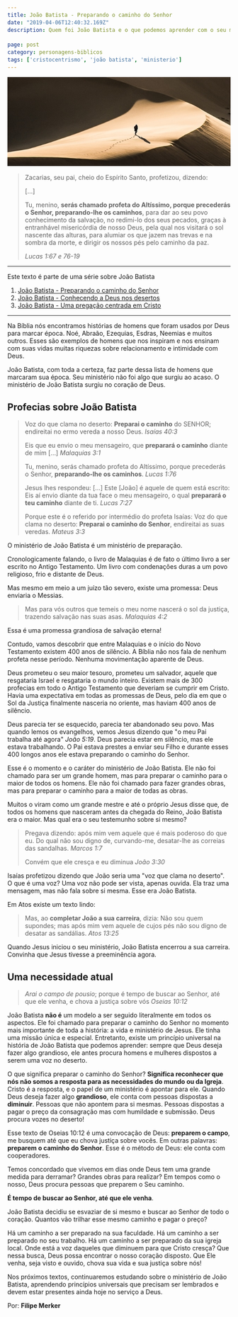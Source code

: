```yaml
---
title: João Batista - Preparando o caminho do Senhor
date: "2019-04-06T12:40:32.169Z"
description: Quem foi João Batista e o que podemos aprender com o seu ministério?

page: post
category: personagens-biblicos
tags: ['cristocentrismo', 'joão batista', 'ministerio']
---
```


![Homem caminhando no deserto](./desert.jpg)

>  Zacarias, seu pai, cheio do Espírito Santo, profetizou, dizendo:
>
>  [...]
>
>  Tu, menino, **serás chamado profeta do Altíssimo, porque precederás o Senhor, preparando-lhe os caminhos**, para dar ao seu povo conhecimento da salvação, no redimi-lo dos seus pecados, graças à entranhável misericórdia de nosso Deus, pela qual nos visitará o sol nascente das alturas, para alumiar os que jazem nas trevas e na sombra da morte, e dirigir os nossos pés pelo caminho da paz.
>
>  *Lucas 1:67 e 76-19*

------

Este texto é parte de uma série sobre João Batista

1. [João Batista - Preparando o caminho do Senhor](/personagens-biblicos/joao-batista-preparando-o-caminho-do-senhor/)
2. [João Batista - Conhecendo a Deus nos desertos](/personagens-biblicos/joao-batista-conhecendo-a-deus-nos-desertos/)
3. [João Batista - Uma pregação centrada em Cristo](/personagens-biblicos/joao-batista-uma-pregacao-centrada-em-cristo/)

------

Na Bíblia nós encontramos histórias de homens que foram usados por Deus para marcar época. Noé, Abraão, Ezequias, Esdras, Neemias e muitos outros. Esses são exemplos de homens que nos inspiram e nos ensinam com suas vidas muitas riquezas sobre relacionamento e intimidade com Deus.

João Batista, com toda a certeza, faz parte dessa lista de homens que marcaram sua época. Seu ministério não foi algo que surgiu ao acaso. O ministério de João Batista surgiu no coração de Deus.

## Profecias sobre João Batista

> Voz do que clama no deserto: **Preparai o caminho** do SENHOR; endireitai no ermo vereda a nosso Deus. *Isaías 40:3*
>
> Eis que eu envio o meu mensageiro, que **preparará o caminho** diante de mim […] *Malaquias 3:1*
>
> Tu, menino, serás chamado profeta do Altíssimo, porque precederás o Senhor, **preparando-lhe os caminhos**. *Lucas 1:76*
>
> Jesus lhes respondeu: […] Este [João] é aquele de quem está escrito: Eis aí envio diante da tua face o meu mensageiro, o qual **preparará o teu caminho** diante de ti. *Lucas 7:27*
>
> Porque este é o referido por intermédio do profeta Isaías: Voz do que clama no deserto: **Preparai o caminho do Senhor**, endireitai as suas veredas. *Mateus 3:3*

O ministério de João Batista é um ministério de preparação.

Cronologicamente falando, o livro de Malaquias é de fato o último livro a ser escrito no Antigo Testamento. Um livro com condenações duras a um povo religioso, frio e distante de Deus.

Mas mesmo em meio a um juízo tão severo, existe uma promessa: Deus enviaria o Messias.

> Mas para vós outros que temeis o meu nome nascerá o sol da justiça, trazendo salvação nas suas asas. *Malaquias 4:2*

Essa é uma promessa grandiosa de salvação eterna!

Contudo, vamos descobrir que entre Malaquias e o início do Novo Testamento existem 400 anos de silêncio. A Bíblia não nos fala de nenhum profeta nesse período. Nenhuma movimentação aparente de Deus.

Deus prometeu o seu maior tesouro, prometeu um salvador, aquele que resgataria Israel e resgataria o mundo inteiro. Existem mais de 300 profecias em todo o Antigo Testamento que deveriam se cumprir em Cristo. Havia uma expectativa em todas as promessas de Deus, pelo dia em que o Sol da Justiça finalmente nasceria no oriente, mas haviam 400 anos de silêncio.

Deus parecia ter se esquecido, parecia ter abandonado seu povo. Mas quando lemos os evangelhos, vemos Jesus dizendo que "o meu Pai trabalha até agora" *João 5:19*. Deus parecia estar em silêncio, mas ele estava trabalhando. O Pai estava prestes a enviar seu Filho e durante esses 400 longos anos ele estava preparando o caminho do Senhor.

Esse é o momento e o caráter do ministério de João Batista. Ele não foi chamado para ser um grande homem, mas para preparar o caminho para o maior de todos os homens. Ele não foi chamado para fazer grandes obras, mas para preparar o caminho para a maior de todas as obras.

Muitos o viram como um grande mestre e até o próprio Jesus disse que, de todos os homens que nasceram antes da chegada do Reino, João Batista era o maior. Mas qual era o seu testemunho sobre si mesmo?

> Pregava dizendo: após mim vem aquele que é mais poderoso do que eu. Do qual não sou digno de, curvando-me, desatar-lhe as correias das sandalhas. *Marcos 1:7*
>
> Convém que ele cresça e eu diminua *João 3:30*

Isaías profetizou dizendo que João seria uma "voz que clama no deserto". O que é uma voz? Uma voz não pode ser vista, apenas ouvida. Ela traz uma mensagem, mas não fala sobre si mesma. Esse era João Batista.

Em Atos existe um texto lindo:

> Mas, ao **completar João a sua carreira**, dizia: Não sou quem supondes; mas após mim vem aquele de cujos pés não sou digno de desatar as sandálias. *Atos 13:25*

Quando Jesus iniciou o seu ministério, João Batista encerrou a sua carreira. Convinha que Jesus tivesse a preeminência agora.

## Uma necessidade atual

> *Arai o campo de pousio*; porque é tempo de buscar ao Senhor, até que ele venha, e chova a justiça sobre vós *Oseias 10:12*

João Batista **não é** um modelo a ser seguido literalmente em todos os aspectos. Ele foi chamado para preparar o caminho do Senhor no momento mais importante de toda a história: a vida e ministério de Jesus. Ele tinha uma missão única e especial. Entretanto, existe um princípio universal na história de João Batista que podemos aprender: sempre que Deus deseja fazer algo grandioso, ele antes procura homens e mulheres dispostos a serem uma voz no deserto.

O que significa preparar o caminho do Senhor? **Significa reconhecer que nós não somos a resposta para as necessidades do mundo ou da Igreja**. Cristo é a resposta, e o papel de um ministério é apontar para ele. Quando Deus deseja fazer algo **grandioso**, ele conta com pessoas dispostas a **diminuir**. Pessoas que não  apontem para si mesmas. Pessoas dispostas a pagar o preço da consagração mas com humildade e submissão. Deus procura vozes no deserto!

Esse texto de Oseias 10:12 é uma convocação de Deus: **preparem o campo**, me busquem até que eu chova justiça sobre vocês. Em outras palavras: **preparem o caminho do Senhor**. Esse é o método de Deus: ele conta com cooperadores.

Temos concordado que vivemos em dias onde Deus tem uma grande medida para derramar? Grandes obras para realizar? Em tempos como o nosso, Deus procura pessoas que preparem o Seu caminho.

**É tempo de buscar ao Senhor, até que ele venha**.

João Batista decidiu se esvaziar de si mesmo e buscar ao Senhor de todo o coração. Quantos vão trilhar esse mesmo caminho e pagar o preço?

Há um caminho a ser preparado na sua faculdade. Há um caminho a ser preparado no seu trabalho. Há um caminho a ser preparado da sua igreja local. Onde está a voz daqueles que diminuem para que Cristo cresça? Que nessa busca, Deus possa encontrar o nosso coração disposto. Que Ele venha, seja visto e ouvido, chova sua vida e sua justiça sobre nós!

Nos próximos textos, continuaremos estudando sobre o ministério de João Batista, aprendendo princípios universais que precisam ser lembrados e devem estar presentes ainda hoje no serviço a Deus. 

Por: **Filipe Merker**